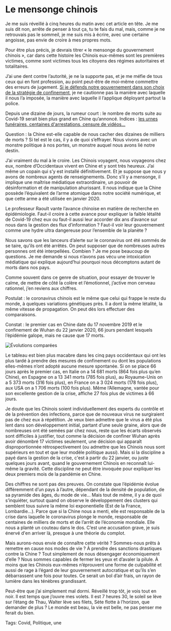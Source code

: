 # Le mensonge chinois

Je me suis réveillé à cinq heures du matin avec cet article en tête. Je me suis dit non, arrête de penser à tout ça, tu te fais du mal, mais, comme je ne retrouvais pas le sommeil, je me suis mis à écrire, avec une certaine angoisse, pas envie de croire à mes propres mots.<span id="more-53878"></span>

Pour être plus précis, je devrais titrer « le mensonge du gouvernement chinois », car dans cette histoire les Chinois eux-mêmes sont les premières victimes, comme sont victimes tous les citoyens des régimes autoritaires et totalitaires.

J’ai une dent contre l’autorité, je ne la supporte pas, et je me méfie de tous ceux qui en font profession, au point peut-être de moi-même commettre des erreurs de jugement. [Si je défends notre gouvernement dans son choix de la stratégie de confinement](https://tcrouzet.com/2020/04/05/pourquoi-le-confinement-etait-la-seule-strategie-possible/), je ne cautionne pas la manière avec laquelle il nous l’a imposée, la manière avec laquelle il l’applique déployant partout la police.

Depuis une dizaine de jours, la rumeur court : le nombre de morts suite au Covid-19 serait bien plus grand en Chine qu’annoncé. Indices : [les urnes funéraires, centaines d'arrestations, censure de vidéos…](https://www.lefigaro.fr/vox/monde/covid-19-qui-osera-demander-des-comptes-au-regime-chinois-20200401)

Question : la Chine est-elle capable de nous cacher des dizaines de milliers de morts ? Si tel est le cas, il y a de quoi s’effrayer. Nous vivons avec un monstre politique à nos portes, un monstre auquel nous avons lié notre destin.

J’ai vraiment du mal à le croire. Les Chinois voyagent, nous voyageons chez eux, nombre d’Occidentaux vivent en Chine et y sont très heureux. J’ai même un copain qui s’y est installé définitivement. Et je suppose que nous y avons de nombreux agents de renseignements. Donc s’il y a mensonge, il implique une maîtrise médiatique extraordinaire, un pouvoir de désinformation et de manipulation ahurissant. Il nous indique que la Chine possède l’équivalent de l’arme atomique dans notre société numérique, et que cette arme a été utilisée en janvier 2020.

Le professeur Raoult vante l’avance chinoise en matière de recherche en épidémiologie. Faut-il croire à cette avance pour expliquer la faible létalité de Covid-19 chez eux ou faut-il aussi leur accorder dix ans d’avance sur nous dans la gestion des flux d’information ? Faut-il voir leur gouvernement comme une hydre ultra dangereuse pour l’ensemble de la planète ?

Nous savons que les lanceurs d’alerte sur le coronavirus ont été sommés de se taire, qu’ils ont été arrêtés. On peut supposer que de nombreuses autres personnes ont été interpellées. Combien ? Je me pose beaucoup de questions. Je me demande si nous n’avons pas vécu une intoxication médiatique qui explique aujourd’hui pourquoi nous décomptons autant de morts dans nos pays.

Comme souvent dans ce genre de situation, pour essayer de trouver le calme, de mettre de côté la colère et l’émotionnel, j’active mon cerveau rationnel, j’en reviens aux chiffres.

Postulat : le coronavirus chinois est le même que celui qui frappe le reste du monde, à quelques variations génétiques près. Il a dont la même létalité, la même vitesse de propagation. On peut dès lors effectuer des comparaisons.

Constat : le premier cas en Chine date du 17 novembre 2019 et le confinement de Wuhan du 22 janvier 2020, 66 jours pendant lesquels l’épidémie galope, mais ne cause que 17 morts.

![Évolutions comparées](https://tcrouzet.com/images_tc/2020/04/chine.png)

Le tableau est bien plus macabre dans les cinq pays occidentaux qui ont les plus tardé à prendre des mesures de confinement ou dont les populations elles-mêmes n’ont adopté aucune mesure spontanée. Si on se place 66 jours après le premier cas, en Italie on a 14 681 morts (864 fois plus qu’en Chine), en Espagne on a 13 341 morts (785 fois plus), au Royaume-Unis on a 5 373 morts (316 fois plus), en France on a 3 024 morts (178 fois plus), aux USA on a 1 706 morts (100 fois plus). Même l’Allemagne, vantée pour son excellente gestion de la crise, affiche 27 fois plus de victimes à 66 jours.

Je doute que les Chinois soient individuellement des experts du contrôle et de la prévention des infections, parce que de nouveaux virus ne surgiraient pas de chez eux à répétition. Je veux bien admettre que le virus a été plus lent dans son développement initial, partant d’une seule graine, alors que de nombreuses ont été semées par chez nous, reste que les écarts observés sont difficiles à justifier, tout comme la décision de confiner Wuhan après avoir dénombré 17 victimes seulement, une décision qui apparaît disproportionnée rétrospectivement (ou admettre que les Chinois nous sont supérieurs en tout et que leur modèle politique aussi). Mais si la discipline a payé dans la gestion de la crise, c'est à partir du 22 janvier, ou juste quelques jours avant, quand le gouvernement Chinois en reconnaît lui-même la gravité. Cette discipline ne peut être invoquée pour expliquer les deux premiers mois de la pandémie en Chine.

Des chiffres ne sont pas des preuves. On constate que l’épidémie évolue différemment d’un pays à l’autre, dépendant de la densité de population, de sa pyramide des âges, du mode de vie… Mais tout de même, il y a de quoi s’inquiéter, surtout quand on observe le développement des clusters qui semblent tous suivre la même loi exponentielle (Est de la France, Lombardie…). Parce que si la Chine nous a menti, elle est responsable de la crise dans laquelle le coronavirus plonge le monde, responsable de centaines de milliers de morts et de l’arrêt de l’économie mondiale. Elle nous a planté un couteau dans le dos. C’est une accusation grave, je suis énervé d'en arriver là, presque à une théorie du complot.

Mais aurons-nous envie de connaître cette vérité ? Sommes-nous prêts à remettre en cause nos modes de vie ? À prendre des sanctions drastiques contre la Chine ? Tout simplement de nous désengager économiquement d’elle ? Nous sommes capables de fermer les yeux et d’avaler la pilule. À moins que les Chinois eux-mêmes n’éprouvent une forme de culpabilité et aussi de rage à l’égard de leur gouvernement autocratique et qu’ils s’en débarrassent une fois pour toutes. Ce serait un bol d’air frais, un rayon de lumière dans les ténèbres grandissant.

Peut-être que j’ai simplement mal dormi. Réveillé trop tôt, je vois tout en noir. Il est temps que j’ouvre mes volets. Il est 7 heures 30, le soleil se lève sur l’étang de Thau, Walter lève ses filets, Sète flotte à l’horizon, que demander de plus ? Le monde est beau, la vie est belle, ne pas penser me ferait du bien.

Tags: Covid, Politique, une